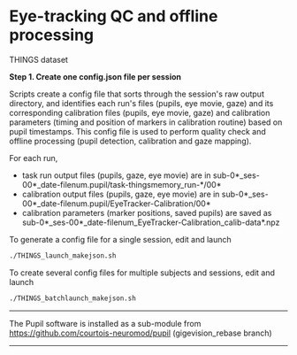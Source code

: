 Eye-tracking QC and offline processing
==============================

THINGS dataset

**Step 1. Create one config.json file per session**

Scripts create a config file that sorts through the session's raw output directory, and identifies
each run's files (pupils, eye movie, gaze) and its corresponding calibration files (pupils, eye movie, gaze)
and calibration parameters (timing and position of markers in calibration routine) based on pupil timestamps.
This config file is used to perform quality check and offline processing (pupil detection, calibration and gaze mapping).

For each run,
- task run output files (pupils, gaze, eye movie) are in sub-0\*_ses-00\*_date-filenum.pupil/task-thingsmemory_run-\*/00\*
- calibration output files (pupils, gaze, eye movie) are in sub-0\*_ses-00\*_date-filenum.pupil/EyeTracker-Calibration/00\*
- calibration parameters (marker positions, saved pupils) are saved as sub-0\*_ses-00\*_date-filenum_EyeTracker-Calibration_calib-data\*.npz

To generate a config file for a single session, edit and launch
```bash
./THINGS_launch_makejson.sh  
```

To create several config files for multiple subjects and sessions, edit and launch
```bash
./THINGS_batchlaunch_makejson.sh  
```

-----------

The Pupil software is installed as a sub-module from https://github.com/courtois-neuromod/pupil (gigevision_rebase branch)

------------
